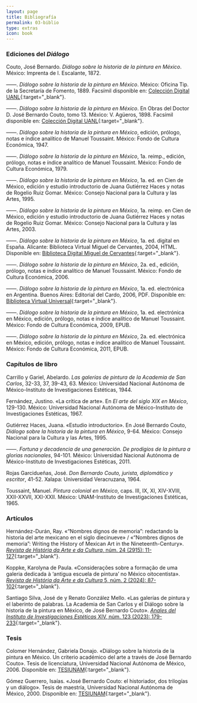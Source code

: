 ```yaml
---
layout: page
title: Bibliografía
permalink: 03-biblio
type: extras
icon: book
---
```



### Ediciones del _Diálogo_
Couto, José Bernardo. _Diálogo sobre la historia de la pintura en México_. México: Imprenta de I. Escalante, 1872.

——. _Diálogo sobre la historia de la pintura en México_. México: Oficina Tip. de la Secretaría de Fomento, 1889. Facsímil disponible en: [Colección Digital UANL](https://cd.dgb.uanl.mx/handle/201504211/14092){:target="_blank"}.
  
——. _Diálogo sobre la historia de la pintura en México_. En Obras del Doctor D. José Bernardo Couto, tomo 13. México: V. Agüeros, 1898. Facsímil disponible en: [Colección Digital UANL](http://cdigital.dgb.uanl.mx/la/1080013799/1080013799.html){:target="_blank"}.

——. _Diálogo sobre la historia de la pintura en México_, edición, prólogo, notas e índice analítico de Manuel Toussaint. México: Fondo de Cultura Económica, 1947. 

——. _Diálogo sobre la historia de la pintura en México_, 1a. reimp., edición, prólogo, notas e índice analítico de Manuel Toussaint. México: Fondo de Cultura Económica, 1979.

——. _Diálogo sobre la historia de la pintura en México_, 1a. ed. en Cien de México, edición y estudio introductorio de Juana Gutiérrez Haces y notas de Rogelio Ruiz Gomar. México: Consejo Nacional para la Cultura y las Artes, 1995.

——. _Diálogo sobre la historia de la pintura en México_, 1a. reimp. en Cien de México, edición y estudio introductorio de Juana Gutiérrez Haces y notas de Rogelio Ruiz Gomar. México: Consejo Nacional para la Cultura y las Artes, 2003.

——. _Diálogo sobre la historia de la pintura en México_, 1a. ed. digital en España. Alicante: Biblioteca Virtual Miguel de Cervantes, 2004, HTML. Disponible en: [Biblioteca Digital Miguel de Cervantes](https://www.cervantesvirtual.com/obra/dialogo-sobre-la-historia-de-la-pintura-en-mexico--0/){:target="_blank"}.

——. _Diálogo sobre la historia de la pintura en México_, 2a. ed., edición, prólogo, notas e índice analítico de Manuel Toussaint. México: Fondo de Cultura Económica, 2006.

——. _Diálogo sobre la historia de la pintura en México_, 1a. ed. electrónica en Argentina. Buenos Aires: Editorial del Cardo, 2006, PDF. Disponible en:
 [Biblioteca Virtual Universal]( https://biblioteca.org.ar/libros/130476.pdf){:target="_blank"}.

——. _Diálogo sobre la historia de la pintura en México_, 1a. ed. electrónica en México, edición, prólogo, notas e índice analítico de Manuel Toussaint. México: Fondo de Cultura Económica, 2009, EPUB.

——. _Diálogo sobre la historia de la pintura en México_, 2a. ed. electrónica en México, edición, prólogo, notas e índice analítico de Manuel Toussaint. México: Fondo de Cultura Económica, 2011, EPUB.


### Capítulos de libro

Carrillo y Gariel, Abelardo. _Las galerías de pintura de la Academia de San Carlos_, 32-33, 37, 39-43, 63. México: Universidad Nacional Autónoma de México-Instituto de Investigaciones Estéticas, 1944.

Fernández, Justino. «La crítica de arte». En _El arte del siglo XIX en México_, 129-130. México: Universidad Nacional Autónoma de México-Instituto de Investigaciones Estéticas, 1967.

Gutiérrez Haces, Juana. «Estudio introductorio». En José Bernardo Couto, _Diálogo sobre la historia de la pintura en México_, 9-64. México: Consejo Nacional para la Cultura y las Artes, 1995.

——. _Fortuna y decadencia de una generación. De prodigios de la pintura a glorias nacionales_, 94-101. México: Universidad Nacional Autónoma de México-Instituto de Investigaciones Estéticas, 2011.

Rojas Garcidueñas, José. _Don Bernardo Couto, jurista, diplomático y escritor_, 41-52. Xalapa: Universidad Veracruzana, 1964.

Toussaint, Manuel. _Pintura colonial en México_, caps. III, IX, XI, XIV-XVIII, XXII-XXVII, XXI-XXII. México: UNAM-Instituto de Investigaciones Estéticas, 1965. 


### Artículos

Hernández-Durán, Ray.  «“Nombres dignos de memoria”: redactando la historia del arte mexicano en el siglo diecinueve» / «“Nombres dignos de memoria”: Writing the History of Mexican Art in the Nineteenth-Century». [_Revista de História da Arte e da Cultura_, núm. 24 (2915): 11-127](https://econtents.bc.unicamp.br/inpec/index.php/rhac/article/view/13375){:target="_blank"}.

Koppke, Karolyna de Paula. «Considerações sobre a formação de uma galeria dedicada à ‘antigua escuela de pintura’ no México oitocentista». [_Revista de História da Arte e da Cultura_ 5, núm. 2 (2024): 87-102](https://econtents.bc.unicamp.br/inpec/index.php/rhac/article/view/19743){:target="_blank"}.

Santiago Silva, José de y Renato González Mello. «Las galerías de pintura y el laberinto de palabras. La Academia de San Carlos y el Diálogo sobre la historia de la pintura en México, de José Bernardo Couto». [_Anales del Instituto de Investigaciones Estéticas_ XIV, núm. 123 (2023): 179-233](https://www.analesiie.unam.mx/index.php/analesiie/article/view/2834){:target="_blank"}.


### Tesis

Colomer Hernández, Gabriela Donajo. «Diálogo sobre la historia de la pintura en México. Un criterio académico del arte a través de José Bernardo Couto». Tesis de licenciatura, Universidad Nacional Autónoma de México, 2006. Disponible en: [TESIUNAM](
https://tesiunam.dgb.unam.mx/F/CCPPTL4KQS2B79HIHMQAH19VFLMF4RHDVCQIQC2LAF7BNM7986-06331?func=full-set-set&set_number=029814&set_entry=000002&format=999){:target="_blank"}.

Gómez Guerrero, Isaías. «José Bernardo Couto: el historiador, dos trilogías y un diálogo». Tesis de maestría, Universidad Nacional Autónoma de México, 2000. Disponible en: [TESIUNAM](https://tesiunam.dgb.unam.mx/F/21K1ILGQ645GHKSI7ARMRE647K99ND869ENIKP454D15615S1Q-08934?func=full-set-set&set_number=062399&set_entry=000030&format=999){:target="_blank"}.
